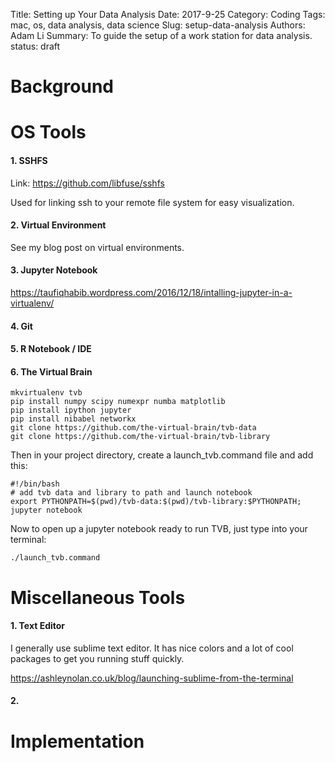 Title: Setting up Your Data Analysis
Date: 2017-9-25
Category: Coding
Tags: mac, os, data analysis, data science
Slug: setup-data-analysis
Authors: Adam Li
Summary: To guide the setup of a work station for data analysis.
status: draft
# Background

# OS Tools
#### 1. SSHFS
Link: https://github.com/libfuse/sshfs

Used for linking ssh to your remote file system for easy visualization.

#### 2. Virtual Environment
See my blog post on virtual environments.


#### 3. Jupyter Notebook
https://taufiqhabib.wordpress.com/2016/12/18/intalling-jupyter-in-a-virtualenv/


#### 4. Git


#### 5. R Notebook / IDE


#### 6. The Virtual Brain

    mkvirtualenv tvb
    pip install numpy scipy numexpr numba matplotlib 
    pip install ipython jupyter
    pip install nibabel networkx
    git clone https://github.com/the-virtual-brain/tvb-data
    git clone https://github.com/the-virtual-brain/tvb-library

Then in your project directory, create a launch_tvb.command file and add this:

    #!/bin/bash
    # add tvb data and library to path and launch notebook
    export PYTHONPATH=$(pwd)/tvb-data:$(pwd)/tvb-library:$PYTHONPATH;
    jupyter notebook

Now to open up a jupyter notebook ready to run TVB, just type into your terminal:
    
    ./launch_tvb.command


# Miscellaneous Tools
#### 1. Text Editor
I generally use sublime text editor. It has nice colors and a lot of cool packages to get you running stuff quickly.

https://ashleynolan.co.uk/blog/launching-sublime-from-the-terminal

#### 2. 

# Implementation
